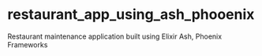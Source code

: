 # restaurant_app_using_ash_phooenix
Restaurant maintenance application built using Elixir Ash, Phoenix Frameworks
